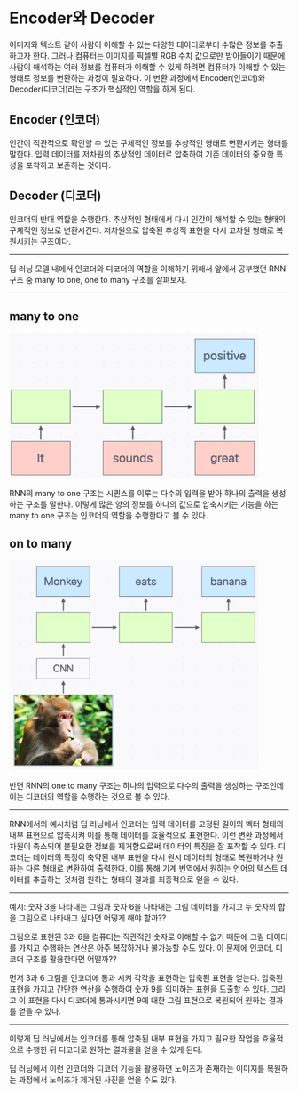 # Encoder와 Decoder

이미지와 텍스트 같이 사람이 이해할 수 있는 다양한 데이터로부터 수많은 정보를 추출하고자 한다. 그러나 컴퓨터는 이미지를 픽셀별 RGB 수치 값으로만 받아들이기 때문에 사람이 해석하는 여러 정보를 컴퓨터가 이해할 수 있게 하려면 컴퓨터가 이해할 수 있는 형태로 정보를 변환하는 과정이 필요하다. 이 변환 과정에서 Encoder(인코더)와 Decoder(디코더)라는 구조가 핵심적인 역할을 하게 된다.

## Encoder (인코더)

인간이 직관적으로 확인할 수 있는 구체적인 정보를 추상적인 형태로 변환시키는 형태를 말한다. 입력 데이터를 저차원의 추상적인 데이터로 압축하여 기존 데이터의 중요한 특성을 포착하고 보존하는 것이다.

## Decoder (디코더)

인코더의 반대 역할을 수행한다. 추상적인 형태에서 다시 인간이 해석할 수 있는 형태의 구체적인 정보로 변환시킨다. 저차원으로 압축된 추상적 표현을 다시 고차원 형태로 복원시키는 구조이다.

---

딥 러닝 모델 내에서 인코더와 디코더의 역할을 이해하기 위해서 앞에서 공부했던 RNN 구조 중 many to one, one to many 구조를 살펴보자.

---

## many to one

<img src="../images/many-to-one.png" width=450>

RNN의 many to one 구조는 시퀀스를 이루는 다수의 입력을 받아 하나의 출력을 생성하는 구조를 말한다. 이렇게 많은 양의 정보를 하나의 값으로 압축시키는 기능을 하는 many to one 구조는 인코더의 역할을 수행한다고 볼 수 있다.

## on to many

<img src="../images/one-to-many.png" width=450>

반면 RNN의 one to many 구조는 하나의 입력으로 다수의 출력을 생성하는 구조인데 이는 디코더의 역할을 수행하는 것으로 볼 수 있다.

---

RNN에서의 예시처럼 딥 러닝에서 인코더는 입력 데이터를 고정된 길이의 벡터 형태의 내부 표현으로 압축시켜 이를 통해 데이터를 효율적으로 표현한다. 이런 변환 과정에서 차원이 축소되어 불필요한 정보를 제거함으로써 데이터의 특징을 잘 포착할 수 있다. 디코더는 데이터의 특징이 축약된 내부 표현을 다시 원시 데이터의 형태로 복원하거나 원하는 다른 형태로 변환하여 출력한다. 이를 통해 기계 번역에서 원하는 언어의 텍스트 데이터를 추출하는 것처럼 원하는 형태의 결과를 최종적으로 얻을 수 있다.

---

예시: 숫자 3을 나타내는 그림과 숫자 6을 나타내는 그림 데이터를 가지고 두 숫자의 합을 그림으로 나타내고 싶다면 어떻게 해야 할까??

그림으로 표현된 3과 6을 컴퓨터는 직관적인 숫자로 이해할 수 없기 때문에 그림 데이터를 가지고 수행하는 연산은 아주 복잡하거나 불가능할 수도 있다. 이 문제에 인코더, 디코더 구조를 활용한다면 어떨까??

먼저 3과 6 그림을 인코더에 통과 시켜 각각을 표현하는 압축된 표현을 얻는다. 압축된 표현을 가지고 간단한 연산을 수행하여 숫자 9를 의미하는 표현을 도출할 수 있다. 그리고 이 표현을 다시 디코더에 통과시키면 9에 대한 그림 표현으로 복원되어 원하는 결과를 얻을 수 있다.

---

이렇게 딥 러닝에서는 인코더를 통해 압축된 내부 표현을 가지고 필요한 작업을 효율적으로 수행한 뒤 디코더로 원하는 결과물을 얻을 수 있게 된다.

딥 러닝에서 이런 인코더와 디코더 기능을 활용하면 노이즈가 존재하는 이미지를 복원하는 과정에서 노이즈가 제거된 사진을 얻을 수도 있다.
